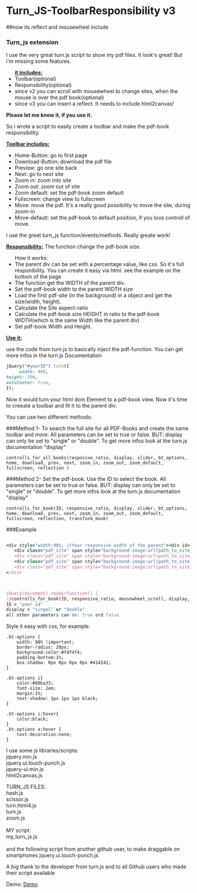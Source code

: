 # Turn_JS-ToolbarResponsibility v3
##now its reflect and mousewheel include
<h3>Turn_js extension</h3>
I use the very great turn.js script to show my pdf files.
It look's great! But i'm missing some features.

<ul><b><u>it includes:</u></b>
<li>Toolbar(optional)</li>
<li>Responsibility(optional)</li>
<li>since v2 you can scroll with mousewheel to change sites, when the mouse is over the pdf book(optional)</li>
<li>since v3 you can insert a reflect. It needs to include html2canvas!</li>
</ul>

<b>Please let me know it, if you use it. </b>

So i wrote a script to easily create a toolbar and make the pdf-book responsibility.

<u><b>Toolbar includes:</b></u>
<ul>
<li>Home-Button: go to first page</li>
<li>Download-Button: download the pdf file</li>
<li>Preview: go one site back</li>
<li>Next: go to next site</li>
<li>Zoom in: zoom into site</li>
<li>Zoom out: zoom out of site</li>
<li>Zoom default: set the pdf-book zoom default</li>
<li>Fullscreen: change view to fullscreen</li>
<li>Move: move the pdf. It's a really good possibility to move the site, during zoom-in</li>
<li>Move-default: set the pdf-book to default position, if you loos controll of move.</li>
</ul>
I use the great turn_js function/events/methods. Really greate work!

<u><b>Responsibility:</u></b>
The function change the pdf-book size. 

<ul>How it works:
<li>The parent div can be set with a percentage value, like css. So it's full responibility. You can create it easy via html. see the example on the bottom of the page</li>
<li>The function get the WIDTH of the parent div.</li>
<li>Set the pdf-book width to the parent WIDTH size</li>
<li>Load the first pdf-site (in the background) in a object and get the size(width, height). </li>
<li>Calculate the Site aspect-ratio</li>
<li>Calculate the pdf-book size HEIGHT in ratio to the pdf-book WIDTH(which is the same Width like the parent div)</li> 
<li>Set pdf-book Width and Height.</li>
</ul>

<u><b>Use it:</u></b><br>

use the code from turn.js to basically inject the pdf-function. You can get more infos in the turn.js Documentation
```ruby
jQuery("#yourID").turn({
     width: 400,
height: 300,
autoCenter: true,
});
```
Now it would turn your html dom Element to a pdf-book view.
Now it's time to creeate a toolbar and fit it to the parent div.

You can use two different methods:

###Method 1- To search the full site for all PDF-Books and create the same toolbar and more:
All parameters can be set to true or false. BUT: display can only be set to "single" or "double". To get more infos look at the turn.js documentation "display" 
```
controlls_for_all_books(resposive_ratio, display, slider, bt_options, home, download, prev, next, zoom_in, zoom_out, zoom_default, fullscreen, reflection )
```

###Method 2- Set the pdf-book. Use the ID to select the book.
All parameters can be set to true or false. BUT: display can only be set to "single" or "double". To get more infos look at the turn.js documentation "display" 

```
controlls_for_book(ID, responsive_ratio, display, slider, bt_options, home, download, prev, next, zoom_in, zoom_out, zoom_default, fullscreen, reflection, transform_book)
```

###Example
```ruby

<div style="width:90%; //Your responsive width of the parent"><div id="yourID" class="turn_js ui-flipbook" data-pdf-src="path_to_the_pdf_file">
   <div class="pdf_site" span style="background-image:url(path_to_site_1_jpg);"></div>
   <div class="pdf_site" span style="background-image:url(path_to_site_2_jpg);"></div>
   <div class="pdf_site" span style="background-image:url(path_to_site_3_jpg);"></div>
   <div class="pdf_site" span style="background-image:url(path_to_site_1_jpg);"></div>
</div> 



jQuery(document).ready(function() {
//controlls_for_book(ID, responsive_ratio, mousewheel_scroll, display, slider, bt_options, home, download, prev, next, zoom_in, zoom_out, zoom_default, fullscreen, reflection, transform_book){    
ID = "your id" 
display = "singel" or "double"
all other parameters can be: true ord false
``` 

Style it easy with css, for example:
```
.bt-options {
	width: 90% !important;
	border-radius: 20px;
	background-color:#f4f4f4;
	padding-bottom:1%;
	box-shadow: 0px 0px 8px 0px #414141;
} 
   
.bt-options i{
	color:#80ba33;
	font-size: 2em;
	margin:1%;
	text-shadow: 1px 1px 1px black;
}

.bt-options i:hover{
	color:black;
}
.bt-options a:hover {
	text-decoration:none;
}
```

I use some js libraries/scripts: <br>
jquery.min.js <br/>
jquery.ui.touch-punch.js <br/>
jquery-ui.min.js <br/>
html2canvas.js <br/>


TURN_JS FILES: <br>
hash.js <br>
scissor.js <br>
turn.html4.js <br>
turn.js <br>
zoom.js <br>
<br>
MY script:<br>
my_turn_js.js <br>
<br>
and the following script from another github user, to make draggable on smartphones
jquery.ui.touch-punch.js  

A big thank to the developer from turn.js and to all Github users who made their script available 

Demo:
<a href="https://rottmanninfo.at/turn_js.html" target="_blank" >Demo</a>
